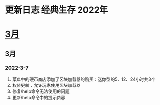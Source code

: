 # 更新日志 经典生存 2022年

# [3月](index.md#3月)

## 3月

### 2022-3-7

1. 菜单中的硬币商店添加了区块加载器的购买：迷你型的5、12、24小时共3个
2. 权限更新：允许玩家使用区块加载器
3. 修复/help命令无法使用的问题
4. 更新/help命令中的提示内容